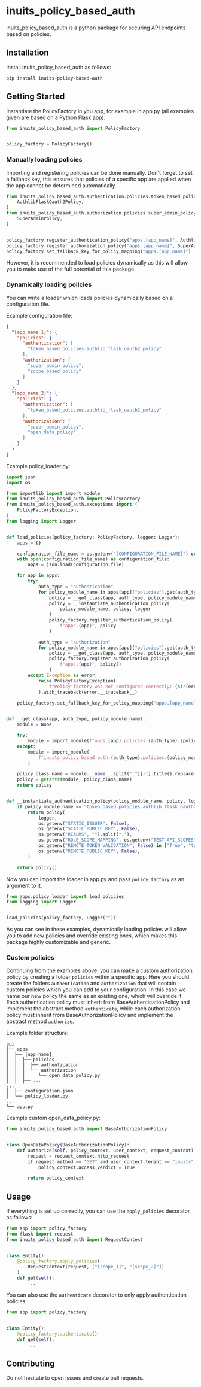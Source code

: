 # inuits_policy_based_auth
inuits_policy_based_auth is a python package for securing API endpoints based on policies.

## Installation
Install inuits_policy_based_auth as follows:
```
pip install inuits-policy-based-auth
```

## Getting Started
Instantiate the PolicyFactory in you app, for example in app.py (all examples given are based on a Python Flask app).
```python
from inuits_policy_based_auth import PolicyFactory


policy_factory = PolicyFactory()
```
### Manually loading policies
Importing and registering policies can be done manually. Don't forget to set a fallback key, this ensures that policies of a specific app are applied when the app cannot be determined automatically.
```python
from inuits_policy_based_auth.authentication.policies.token_based_policies.authlib_flask_oauth2_policy import (
    AuthlibFlaskOauth2Policy,
)
from inuits_policy_based_auth.authorization.policies.super_admin_policy import (
    SuperAdminPolicy,
)


policy_factory.register_authentication_policy("apps.[app_name]", AuthlibFlaskOauth2Policy(...))
policy_factory.register_authorization_policy("apps.[app_name]", SuperAdminPolicy())
policy_factory.set_fallback_key_for_policy_mapping("apps.[app_name]")
```
However, it is recommended to load policies dynamically as this will allow you to make use of the full potential of this package.

### Dynamically loading policies
You can write a loader which loads policies dynamically based on a configuration file.

Example configuration file:
```json
{
  "[app_name_1]": {
    "policies": {
      "authentication": [
        "token_based_policies.authlib_flask_oauth2_policy"
      ],
      "authorization": [
        "super_admin_policy",
        "scope_based_policy"
      ]
    }
  },
  "[app_name_2]": {
    "policies": {
      "authentication": [
        "token_based_policies.authlib_flask_oauth2_policy"
      ],
      "authorization": [
        "super_admin_policy",
        "open_data_policy"
      ]
    }
  }
}
```

Example policy_loader.py:
```python
import json
import os

from importlib import import_module
from inuits_policy_based_auth import PolicyFactory
from inuits_policy_based_auth.exceptions import (
    PolicyFactoryException,
)
from logging import Logger


def load_policies(policy_factory: PolicyFactory, logger: Logger):
    apps = {}

    configuration_file_name = os.getenv("[CONFIGURATION_FILE_NAME]") or ""
    with open(configuration_file_name) as configuration_file:
        apps = json.load(configuration_file)

    for app in apps:
        try:
            auth_type = "authentication"
            for policy_module_name in apps[app]["policies"].get(auth_type):
                policy = __get_class(app, auth_type, policy_module_name)
                policy = __instantiate_authentication_policy(
                    policy_module_name, policy, logger
                )
                policy_factory.register_authentication_policy(
                    f"apps.{app}", policy
                )

            auth_type = "authorization"
            for policy_module_name in apps[app]["policies"].get(auth_type):
                policy = __get_class(app, auth_type, policy_module_name)
                policy_factory.register_authorization_policy(
                    f"apps.{app}", policy()
                )
        except Exception as error:
            raise PolicyFactoryException(
                f"Policy factory was not configured correctly: {str(error)}"
            ).with_traceback(error.__traceback__)

    policy_factory.set_fallback_key_for_policy_mapping("apps.[app_name]")


def __get_class(app, auth_type, policy_module_name):
    module = None

    try:
        module = import_module(f"apps.{app}.policies.{auth_type}.{policy_module_name}")
    except:
        module = import_module(
            f"inuits_policy_based_auth.{auth_type}.policies.{policy_module_name}"
        )

    policy_class_name = module.__name__.split(".")[-1].title().replace("_", "")
    policy = getattr(module, policy_class_name)
    return policy


def __instantiate_authentication_policy(policy_module_name, policy, logger: Logger):
    if policy_module_name == "token_based_policies.authlib_flask_oauth2_policy":
        return policy(
            logger,
            os.getenv("STATIC_ISSUER", False),
            os.getenv("STATIC_PUBLIC_KEY", False),
            os.getenv("REALMS", "").split(","),
            os.getenv("ROLE_SCOPE_MAPPING", os.getenv("TEST_API_SCOPES")),
            os.getenv("REMOTE_TOKEN_VALIDATION", False) in ["True", "true", True],
            os.getenv("REMOTE_PUBLIC_KEY", False),
        )

    return policy()
```

Now you can import the loader in app.py and pass ```policy_factory``` as an argument to it.
```python
from apps.policy_loader import load_policies
from logging import Logger


load_policies(policy_factory, Logger(""))
```
As you can see in these examples, dynamically loading policies will allow you to add new policies and override existing ones, which makes this package highly customizable and generic.

### Custom policies
Continuing from the examples above, you can make a custom authorization policy by creating a folder ```policies``` within a specific app. Here you should create the folders ```authentication``` and ```authorization``` that will contain custom policies which you can add to your configuration. In this case we name our new policy the same as an existing one, which will override it. Each authentication policy must inherit from BaseAuthenticationPolicy and implement the abstract method ```authenticate```, while each authorization policy must inherit from BaseAuthorizationPolicy and implement the abstract method ```authorize```.

Example folder structure:
```
api
├── apps
│  ├── [app_name]
│  │  ├── policies
│  │  │  ├── authentication
│  │  │  └── authorization
│  │  │     └── open_data_policy.py
│  │  ├── ...
...
│  ├── configuration.json
│  └── policy_loader.py
...
└── app.py
```

Example custom open_data_policy.py:
```python
from inuits_policy_based_auth import BaseAuthorizationPolicy


class OpenDataPolicy(BaseAuthorizationPolicy):
    def authorize(self, policy_context, user_context, request_context):
        request = request_context.http_request
        if request.method == "GET" and user_context.tenant == "inuits":
            policy_context.access_verdict = True

        return policy_context
```

## Usage
If everything is set up correctly, you can use the ```apply_policies``` decorator as follows:
```python
from app import policy_factory
from flask import request
from inuits_policy_based_auth import RequestContext


class Entity():
    @policy_factory.apply_policies(
        RequestContext(request, ["[scope_1]", "[scope_2]"])
    )
    def get(self):
        ...
```

You can also use the ```authenticate``` decorator to only apply authentication policies:
```python
from app import policy_factory


class Entity():
    @policy_factory.authenticate()
    def get(self):
        ...
```

## Contributing
Do not hesitate to open issues and create pull requests.
